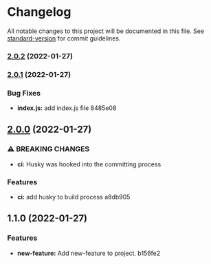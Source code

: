 # Changelog

All notable changes to this project will be documented in this file. See [standard-version](https://github.com/conventional-changelog/standard-version) for commit guidelines.

### [2.0.2](https://github.com/FRickReich/changelog-test/compare/v2.0.1...v2.0.2) (2022-01-27)

### [2.0.1](///compare/v2.0.0...v2.0.1) (2022-01-27)


### Bug Fixes

* **index.js:** add index.js file 8485e08

## [2.0.0](///compare/v1.1.0...v2.0.0) (2022-01-27)


### ⚠ BREAKING CHANGES

* **ci:** Husky was hooked into the committing process

### Features

* **ci:** add husky to build process a8db905

## 1.1.0 (2022-01-27)


### Features

* **new-feature:** Add new-feature to project. b156fe2
